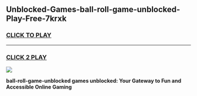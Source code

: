 
## Unblocked-Games-ball-roll-game-unblocked-Play-Free-7krxk
<h3>
<a href="https://premium76.site?title=ball-roll-game-unblocked&ref=10A">CLICK TO PLAY</a></h3>
<hr>

<h3>
<a href="https://premium76.site?title=ball-roll-game-unblocked&ref=10A">CLICK 2 PLAY</a>
  
</h3>

<a href="https://premium76.site?title=ball-roll-game-unblocked&ref=10A"><img src="https://clearcache.store/games.png"></a>


**ball-roll-game-unblocked games unblocked: Your Gateway to Fun and Accessible Online Gaming**
